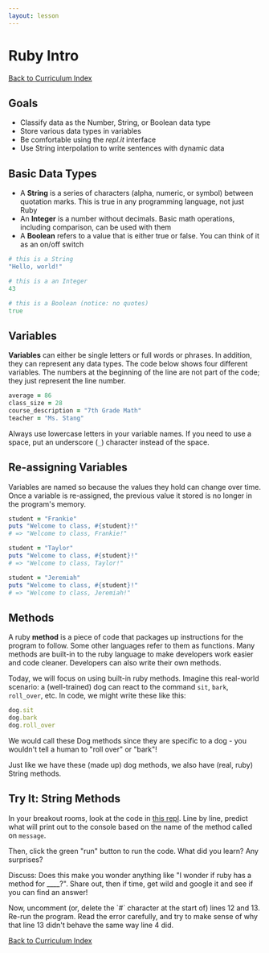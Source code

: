 ```yaml
---
layout: lesson
---
```


# Ruby Intro

<a href="../">Back to Curriculum Index</a>

## Goals

- Classify data as the Number, String, or Boolean data type
- Store various data types in variables
- Be comfortable using the _repl.it_ interface
- Use String interpolation to write sentences with dynamic data

## Basic Data Types

- A **String** is a series of characters (alpha, numeric, or symbol) between quotation marks. This is true in any programming language, not just Ruby
- An **Integer** is a number without decimals. Basic math operations, including comparison, can be used with them
- A **Boolean** refers to a value that is either true or false. You can think of it as an on/off switch

```ruby
# this is a String
"Hello, world!"

# this is a an Integer
43

# this is a Boolean (notice: no quotes)
true
```

## Variables

 **Variables** can either be single letters or full words or phrases. In addition, they can represent any data types. The code below shows four different variables. The numbers at the beginning of the line are not part of the code; they just represent the line number.

```ruby
average = 86
class_size = 28
course_description = "7th Grade Math"
teacher = "Ms. Stang"
```

Always use lowercase letters in your variable names. If you need to use a space, put an underscore (`_`) character instead of the space.

## Re-assigning Variables

Variables are named so because the values they hold can change over time. Once a variable is re-assigned, the previous value it stored is no longer in the program's memory.

```ruby
student = "Frankie"
puts "Welcome to class, #{student}!"
# => "Welcome to class, Frankie!"

student = "Taylor"
puts "Welcome to class, #{student}!"
# => "Welcome to class, Taylor!"

student = "Jeremiah"
puts "Welcome to class, #{student}!"
# => "Welcome to class, Jeremiah!"
```

## Methods

A ruby **method** is a piece of code that packages up instructions for the program to follow. Some other languages refer to them as functions. Many methods are built-in to the ruby language to make developers work easier and code cleaner. Developers can also write their own methods. 

Today, we will focus on using built-in ruby methods. Imagine this real-world scenario: a (well-trained) dog can react to the command `sit`, `bark`, `roll_over`, etc. In code, we might write these like this:

```ruby
dog.sit
dog.bark
dog.roll_over
```

We would call these Dog methods since they are specific to a dog - you wouldn't tell a human to "roll over" or "bark"!

Just like we have these (made up) dog methods, we also have (real, ruby) String methods.

<div class="try-it-new">
  <h2>Try It: String Methods</h2>
  <p>In your breakout rooms, look at the code in <a href="https://repl.it/@turingtrycoding/stringmethods?lite=true#main.rb">this repl</a>. Line by line, predict what will print out to the console based on the name of the method called on <code class="try-it-code">message</code>.</p>
  <p>Then, click the green "run" button to run the code. What did you learn? Any surprises?</p>
  <p>Discuss: Does this make you wonder anything like "I wonder if ruby has a method for ____?". Share out, then if time, get wild and google it and see if you can find an answer!</p>
  <p>Now, uncomment (or, delete the `#` character at the start of) lines 12 and 13. Re-run the program. Read the error carefully, and try to make sense of why that line 13 didn't behave the same way line 4 did.</p>
</div>

<a href="../">Back to Curriculum Index</a>
